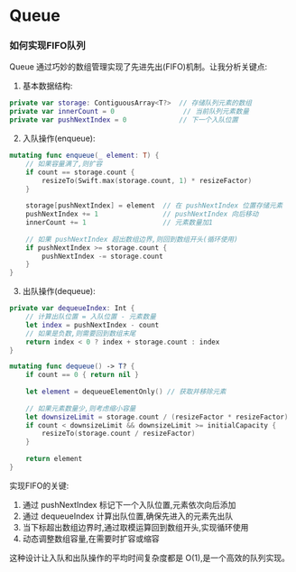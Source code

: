 #  Queue

### 如何实现FIFO队列

Queue 通过巧妙的数组管理实现了先进先出(FIFO)机制。让我分析关键点:

1. 基本数据结构:
```swift
private var storage: ContiguousArray<T?>  // 存储队列元素的数组
private var innerCount = 0                 // 当前队列元素数量 
private var pushNextIndex = 0             // 下一个入队位置
```

2. 入队操作(enqueue):
```swift
mutating func enqueue(_ element: T) {
    // 如果容量满了,则扩容
    if count == storage.count {
        resizeTo(Swift.max(storage.count, 1) * resizeFactor)
    }
    
    storage[pushNextIndex] = element  // 在 pushNextIndex 位置存储元素
    pushNextIndex += 1                // pushNextIndex 向后移动
    innerCount += 1                   // 元素数量加1
    
    // 如果 pushNextIndex 超出数组边界,则回到数组开头(循环使用)
    if pushNextIndex >= storage.count {
        pushNextIndex -= storage.count
    }
}
```

3. 出队操作(dequeue):
```swift
private var dequeueIndex: Int {
    // 计算出队位置 = 入队位置 - 元素数量
    let index = pushNextIndex - count
    // 如果是负数,则需要回到数组末尾
    return index < 0 ? index + storage.count : index
}

mutating func dequeue() -> T? {
    if count == 0 { return nil }
    
    let element = dequeueElementOnly() // 获取并移除元素
    
    // 如果元素数量少,则考虑缩小容量
    let downsizeLimit = storage.count / (resizeFactor * resizeFactor)
    if count < downsizeLimit && downsizeLimit >= initialCapacity {
        resizeTo(storage.count / resizeFactor)
    }
    
    return element
}
```

实现FIFO的关键:
1. 通过 pushNextIndex 标记下一个入队位置,元素依次向后添加
2. 通过 dequeueIndex 计算出队位置,确保先进入的元素先出队 
3. 当下标超出数组边界时,通过取模运算回到数组开头,实现循环使用
4. 动态调整数组容量,在需要时扩容或缩容

这种设计让入队和出队操作的平均时间复杂度都是 O(1),是一个高效的队列实现。

